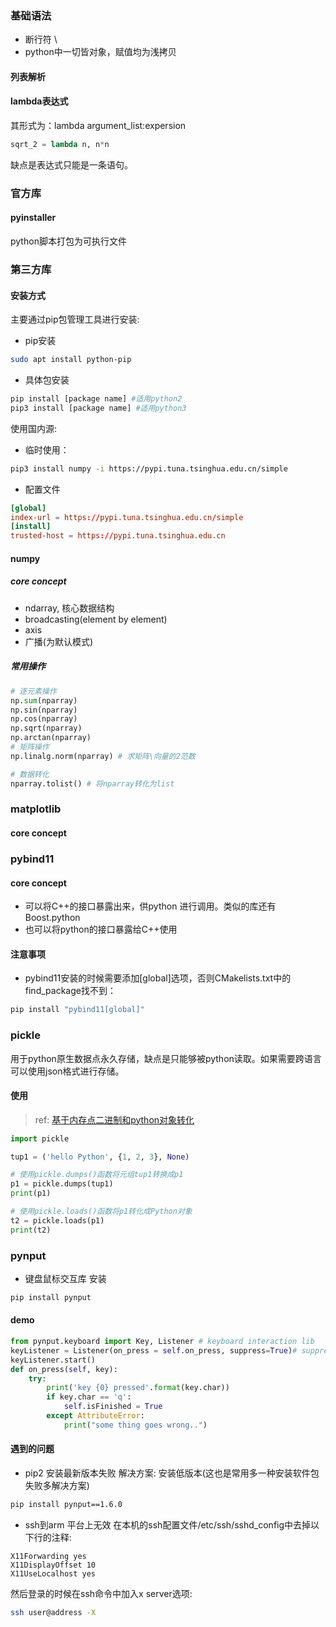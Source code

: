### 基础语法
- 断行符 \
- python中一切皆对象，赋值均为浅拷贝

#### 列表解析

#### lambda表达式
其形式为：lambda argument_list:expersion
```python
sqrt_2 = lambda n, n*n
```
缺点是表达式只能是一条语句。
### 官方库
#### pyinstaller 
python脚本打包为可执行文件
### 第三方库
#### 安装方式
主要通过pip包管理工具进行安装:
- pip安装
```bash
sudo apt install python-pip
```
- 具体包安装
```bash
pip install [package name] #适用python2
pip3 install [package name] #适用python3
```
使用国内源:
- 临时使用：
```bash
pip3 install numpy -i https://pypi.tuna.tsinghua.edu.cn/simple
```
- 配置文件
```~/.pip/pip.conf
[global]
index-url = https://pypi.tuna.tsinghua.edu.cn/simple
[install]
trusted-host = https://pypi.tuna.tsinghua.edu.cn
```

#### numpy
#####  core concept
- ndarray, 核心数据结构
- broadcasting(element by element)
- axis
- 广播(为默认模式)
##### 常用操作
```python
# 逐元素操作
np.sum(nparray) 
np.sin(nparray) 
np.cos(nparray)
np.sqrt(nparray) 
np.arctan(nparray) 
# 矩阵操作
np.linalg.norm(nparray) # 求矩阵\向量的2范数

# 数据转化
nparray.tolist() # 将nparray转化为list
```

### matplotlib
#### core concept

### pybind11
#### core concept
- 可以将C++的接口暴露出来，供python 进行调用。类似的库还有Boost.python
- 也可以将python的接口暴露给C++使用
#### 注意事项
- pybind11安装的时候需要添加[global]选项，否则CMakelists.txt中的find_package找不到：
```bash
pip install "pybind11[global]"
```
### pickle
用于python原生数据点永久存储，缺点是只能够被python读取。如果需要跨语言可以使用json格式进行存储。
#### 使用
> ref: [基于内存点二进制和python对象转化](https://zhuanlan.zhihu.com/p/544792469)
```python
import pickle

tup1 = ('hello Python', {1, 2, 3}, None)

# 使用pickle.dumps()函数将元组tup1转换成p1
p1 = pickle.dumps(tup1)
print(p1)

# 使用pickle.loads()函数将p1转化成Python对象
t2 = pickle.loads(p1)
print(t2)
```
### pynput
- 键盘鼠标交互库
安装
```bash
pip install pynput
```
#### demo
```python 
from pynput.keyboard import Key, Listener # keyboard interaction lib
keyListener = Listener(on_press = self.on_press, suppress=True)# suppress 代表全局监听
keyListener.start()
def on_press(self, key):
	try:
		print('key {0} pressed'.format(key.char))
		if key.char == 'q':
			self.isFinished = True
		except AttributeError:
			print("some thing goes wrong..")
```
#### 遇到的问题
- pip2 安装最新版本失败
解决方案: 安装低版本(这也是常用多一种安装软件包失败多解决方案)
```bash
pip install pynput==1.6.0
```
- ssh到arm 平台上无效
在本机的ssh配置文件/etc/ssh/sshd_config中去掉以下行的注释:
```/etc/ssh/sshd_config
X11Forwarding yes
X11DisplayOffset 10
X11UseLocalhost yes
```
然后登录的时候在ssh命令中加入x server选项:
```bash
ssh user@address -X
```